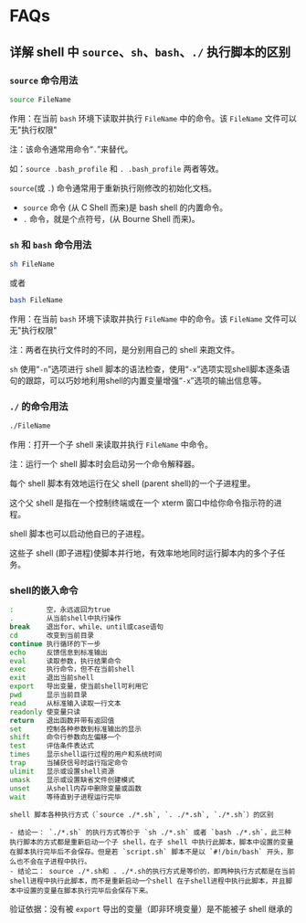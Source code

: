 # FAQs

## 详解 shell 中 `source`、`sh`、`bash`、`./` 执行脚本的区别

### `source` 命令用法

```bash
source FileName
```

作用：在当前 `bash` 环境下读取并执行 `FileName` 中的命令。该 `FileName` 文件可以无"执行权限"

注：该命令通常用命令“`.`”来替代。

如：`source .bash_profile` 和 `. .bash_profile` 两者等效。

`source`(或 `.`) 命令通常用于重新执行刚修改的初始化文档。

- `source` 命令 (从 C Shell 而来)是 bash shell 的内置命令。
- `.` 命令，就是个点符号，(从 Bourne Shell 而来)。

### `sh` 和 `bash` 命令用法

```bash
sh FileName
```

或者

```bash
bash FileName
```

作用：在当前 `bash` 环境下读取并执行 `FileName` 中的命令。该 `FileName` 文件可以无"执行权限"

注：两者在执行文件时的不同，是分别用自己的 shell 来跑文件。

`sh` 使用“`-n`”选项进行 shell 脚本的语法检查，使用“`-x`”选项实现shell脚本逐条语句的跟踪，可以巧妙地利用shell的内置变量增强“`-x`”选项的输出信息等。

### `./` 的命令用法

```bash
./FileName
```

作用：打开一个子 shell 来读取并执行 `FileName` 中命令。

注：运行一个 shell 脚本时会启动另一个命令解释器。

每个 shell 脚本有效地运行在父 shell (parent shell)的一个子进程里。

这个父 shell 是指在一个控制终端或在一个 xterm 窗口中给你命令指示符的进程。

shell 脚本也可以启动他自已的子进程。

这些子 shell (即子进程)使脚本并行地，有效率地地同时运行脚本内的多个子任务。

### shell的嵌入命令

```bash
:        空，永远返回为true
.        从当前shell中执行操作
break    退出for、while、until或case语句
cd       改变到当前目录
continue 执行循环的下一步
echo     反馈信息到标准输出
eval     读取参数，执行结果命令
exec     执行命令，但不在当前shell
exit     退出当前shell
export   导出变量，使当前shell可利用它
pwd      显示当前目录
read     从标准输入读取一行文本
readonly 使变量只读
return   退出函数并带有返回值
set      控制各种参数到标准输出的显示
shift    命令行参数向左偏移一个
test     评估条件表达式
times    显示shell运行过程的用户和系统时间
trap     当捕获信号时运行指定命令
ulimit   显示或设置shell资源
umask    显示或设置缺省文件创建模式
unset    从shell内存中删除变量或函数
wait     等待直到子进程运行完毕
```

```{topic} 小结
shell 脚本各种执行方式（`source ./*.sh`, `. ./*.sh`, `./*.sh`）的区别

- 结论一： `./*.sh` 的执行方式等价于 `sh ./*.sh` 或者 `bash ./*.sh`，此三种执行脚本的方式都是重新启动一个子 shell，在子 shell 中执行此脚本，脚本中设置的变量在脚本执行完毕后不会保存。但是若 `script.sh` 脚本不是以 `#!/bin/bash` 开头，那么也不会在子进程中执行。
- 结论二： source ./*.sh和 . ./*.sh的执行方式是等价的，即两种执行方式都是在当前shell进程中执行此脚本，而不是重新启动一个shell 在子shell进程中执行此脚本，并且脚本中设置的变量在脚本执行完毕后会保存下来。
```

验证依据：没有被 `export` 导出的变量（即非环境变量）是不能被子 shell 继承的
